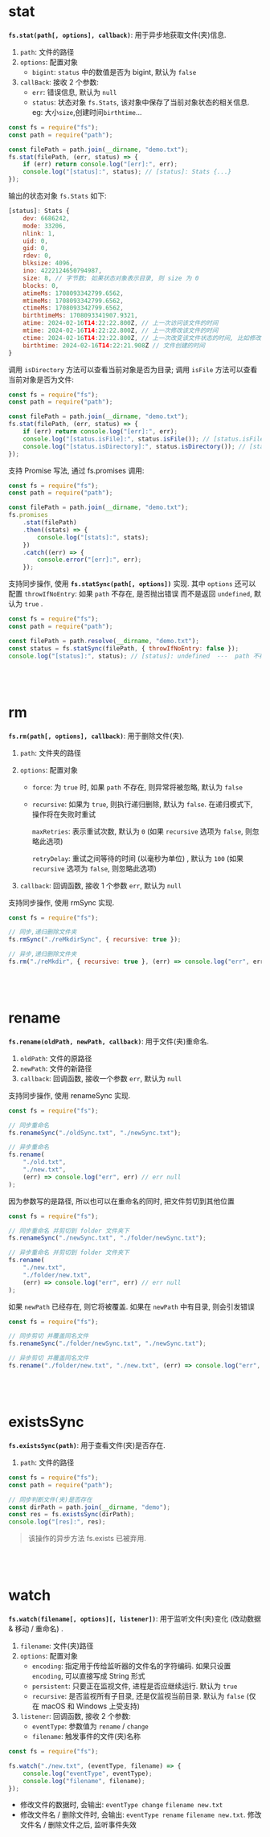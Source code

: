# stat

**`fs.stat(path[, options], callback)`**: 用于异步地获取文件(夹)信息.

1. `path`: 文件的路径
2. `options`: 配置对象
    - `bigint`: `status` 中的数值是否为 bigint, 默认为 `false`
3. `callBack`: 接收 2 个参数:
    - `err`: 错误信息, 默认为 `null`
    - `status`: 状态对象 `fs.Stats`, 该对象中保存了当前对象状态的相关信息. eg: 大小`size`,创建时间`birthtime`...

```js
const fs = require("fs");
const path = require("path");

const filePath = path.join(__dirname, "demo.txt");
fs.stat(filePath, (err, status) => {
    if (err) return console.log("[err]:", err);
    console.log("[status]:", status); // [status]: Stats {...}
});
```

输出的状态对象 `fs.Stats` 如下:

```js
[status]: Stats {
	dev: 6686242,
	mode: 33206,
	nlink: 1,
	uid: 0,
	gid: 0,
	rdev: 0,
	blksize: 4096,
	ino: 4222124650794987,
	size: 8, // 字节数; 如果状态对象表示目录, 则 size 为 0
	blocks: 0,
	atimeMs: 1708093342799.6562,
	mtimeMs: 1708093342799.6562,
	ctimeMs: 1708093342799.6562,
	birthtimeMs: 1708093341907.9321,
	atime: 2024-02-16T14:22:22.800Z, // 上一次访问该文件的时间
	mtime: 2024-02-16T14:22:22.800Z, // 上一次修改该文件的时间
	ctime: 2024-02-16T14:22:22.800Z, // 上一次改变该文件状态的时间, 比如修改了文件的访问权限
	birthtime: 2024-02-16T14:22:21.908Z // 文件创建的时间
}
```

调用 `isDirectory` 方法可以查看当前对象是否为目录; 调用 `isFile` 方法可以查看当前对象是否为文件:

```js
const fs = require("fs");
const path = require("path");

const filePath = path.join(__dirname, "demo.txt");
fs.stat(filePath, (err, status) => {
    if (err) return console.log("[err]:", err);
    console.log("[status.isFile]:", status.isFile()); // [status.isFile]: true
    console.log("[status.isDirectory]:", status.isDirectory()); // [status.isDirectory]: false
});
```

支持 Promise 写法, 通过 fs.promises 调用:

```js
const fs = require("fs");
const path = require("path");

const filePath = path.join(__dirname, "demo.txt");
fs.promises
    .stat(filePath)
    .then((stats) => {
        console.log("[stats]:", stats);
    })
    .catch((err) => {
        console.error("[err]:", err);
    });
```

支持同步操作, 使用 **`fs.statSync(path[, options])`** 实现. 其中 `options` 还可以配置 `throwIfNoEntry`: 如果 `path` 不存在, 是否抛出错误 而不是返回 `undefined`, 默认为 `true` .

```js
const fs = require("fs");
const path = require("path");

const filePath = path.resolve(__dirname, "demo.txt");
const status = fs.statSync(filePath, { throwIfNoEntry: false });
console.log("[status]:", status); // [status]: undefined  ---  path 不存在
```

<br><br>

# rm

**`fs.rm(path[, options], callback)`**: 用于删除文件(夹).

1. `path`: 文件夹的路径

2. `options`: 配置对象

    - `force`: 为 `true` 时, 如果 `path` 不存在, 则异常将被忽略, 默认为 `false`

    - `recursive`: 如果为 `true`, 则执行递归删除, 默认为 `false`. 在递归模式下, 操作将在失败时重试

        `maxRetries`: 表示重试次数, 默认为 `0` (如果 `recursive` 选项为 `false`, 则忽略此选项)

        `retryDelay`: 重试之间等待的时间 (以毫秒为单位) , 默认为 `100` (如果 `recursive` 选项为 `false`, 则忽略此选项)

3. `callback`: 回调函数, 接收 1 个参数 `err`, 默认为 `null`

支持同步操作, 使用 rmSync 实现.

```js
const fs = require("fs");

// 同步,递归删除文件夹
fs.rmSync("./reMkdirSync", { recursive: true });

// 异步,递归删除文件夹
fs.rm("./reMkdir", { recursive: true }, (err) => console.log("err", err));
```

<br><br>

# rename

**`fs.rename(oldPath, newPath, callback)`**: 用于文件(夹)重命名.

1. `oldPath`: 文件的原路径
2. `newPath`: 文件的新路径
3. `callback`: 回调函数, 接收一个参数 `err`, 默认为 `null`

支持同步操作, 使用 renameSync 实现.

```js
const fs = require("fs");

// 同步重命名
fs.renameSync("./oldSync.txt", "./newSync.txt");

// 异步重命名
fs.rename(
    "./old.txt",
    "./new.txt",
    (err) => console.log("err", err) // err null
);
```

因为参数写的是路径, 所以也可以在重命名的同时, 把文件剪切到其他位置

```js
const fs = require("fs");

// 同步重命名 并剪切到 folder 文件夹下
fs.renameSync("./newSync.txt", "./folder/newSync.txt");

// 异步重命名 并剪切到 folder 文件夹下
fs.rename(
    "./new.txt",
    "./folder/new.txt",
    (err) => console.log("err", err) // err null
);
```

如果 `newPath` 已经存在, 则它将被覆盖. 如果在 `newPath` 中有目录, 则会引发错误

```js
const fs = require("fs");

// 同步剪切 并覆盖同名文件
fs.renameSync("./folder/newSync.txt", "./newSync.txt");

// 异步剪切 并覆盖同名文件
fs.rename("./folder/new.txt", "./new.txt", (err) => console.log("err", err));
```

<br><br>

# existsSync

**`fs.existsSync(path)`**: 用于查看文件(夹)是否存在.

1. `path`: 文件的路径

```js
const fs = require("fs");
const path = require("path");

// 同步判断文件(夹)是否存在
const dirPath = path.join(__dirname, "demo");
const res = fs.existsSync(dirPath);
console.log("[res]:", res);
```

> 该操作的异步方法 fs.exists 已被弃用.

<br><br>

# watch

**`fs.watch(filename[, options][, listener])`**: 用于监听文件(夹)变化 (改动数据 & 移动 / 重命名) .

1. `filename`: 文件(夹)路径
2. `options`: 配置对象
    - `encoding`: 指定用于传给监听器的文件名的字符编码. 如果只设置 `encoding`, 可以直接写成 String 形式
    - `persistent`: 只要正在监视文件, 进程是否应继续运行. 默认为 `true`
    - `recursive`: 是否监视所有子目录, 还是仅监视当前目录. 默认为 `false` (仅在 macOS 和 Windows 上受支持)
3. `listener`: 回调函数, 接收 2 个参数:
    - `eventType`: 参数值为 `rename` / `change`
    - `filename`: 触发事件的文件(夹)名称

```js
const fs = require("fs");

fs.watch("./new.txt", (eventType, filename) => {
    console.log("eventType", eventType);
    console.log("filename", filename);
});
```

-   修改文件的数据时, 会输出: `eventType change` `filename new.txt`
-   修改文件名 / 删除文件时, 会输出: `eventType rename` `filename new.txt`. 修改文件名 / 删除文件之后, 监听事件失效

<br>

